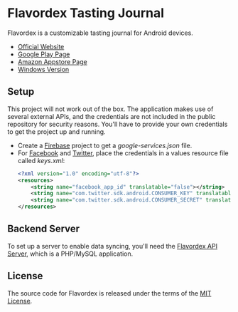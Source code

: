 # Flavordex Tasting Journal

Flavordex is a customizable tasting journal for Android devices.

   * [Official Website](http://flavordex.ultramegasoft.com/)
   * [Google Play Page](https://play.google.com/store/apps/details?id=com.ultramegasoft.flavordex2)
   * [Amazon Appstore Page](https://www.amazon.com/gp/mas/dl/android?p=com.ultramegasoft.flavordex2)
   * [Windows Version](https://github.com/ultramega/flavordex-uwp)

## Setup

This project will not work out of the box. The application makes use of several external APIs, and
the credentials are not included in the public repository for security reasons. You'll have to
provide your own credentials to get the project up and running.

   * Create a [Firebase](https://firebase.google.com/) project to get a *google-services.json* file.
   * For [Facebook](https://developers.facebook.com/) and [Twitter](https://apps.twitter.com/),
     place the credentials in a values resource file called *keys.xml*:
     ```xml
     <?xml version="1.0" encoding="utf-8"?>
     <resources>
         <string name="facebook_app_id" translatable="false"></string>
         <string name="com.twitter.sdk.android.CONSUMER_KEY" translatable="false"></string>
         <string name="com.twitter.sdk.android.CONSUMER_SECRET" translatable="false"></string>
     </resources>
     ```

## Backend Server

To set up a server to enable data syncing, you'll need the
[Flavordex API Server](https://github.com/ultramega/flavordex-api-server), which is a PHP/MySQL
application.

## License

The source code for Flavordex is released under the terms of the
[MIT License](http://sguidetti.mit-license.org/).
